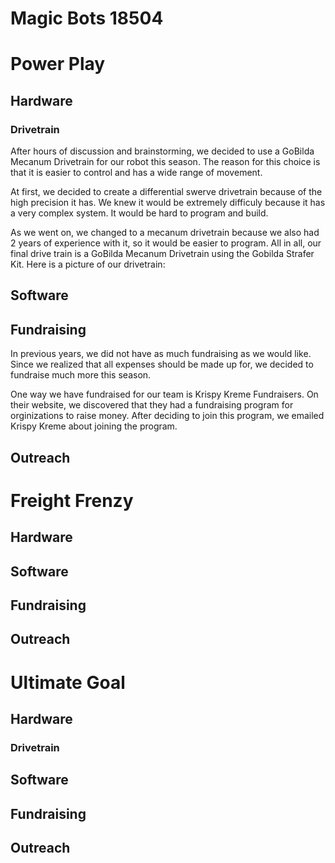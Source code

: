 # Magic Bots 18504


# Power Play

## Hardware

### Drivetrain

After hours of discussion and brainstorming, we decided to use a GoBilda Mecanum Drivetrain for our robot this season. The reason for this choice is that it is easier to control and has a wide range of movement. 

At first, we decided to create a differential swerve drivetrain because of the high precision it has. We knew it would be extremely difficuly because it has a very complex system. It would be hard to program and build. 

As we went on, we changed to a mecanum drivetrain because we also had 2 years of experience with it, so it would be easier to program. All in all, our final drive train is a GoBilda Mecanum Drivetrain using the Gobilda Strafer Kit. Here is a picture of our drivetrain:

## Software


## Fundraising

In previous years, we did not have as much fundraising as we would like. Since we realized that all expenses should be made up for, we decided to fundraise much more this season. 

One way we have fundraised for our team is Krispy Kreme Fundraisers. On their website, we discovered that they had a fundraising program for orginizations to raise money. After deciding to join this program, we emailed Krispy Kreme about joining the program.

## Outreach





# Freight Frenzy

## Hardware


## Software


## Fundraising


## Outreach








# Ultimate Goal

## Hardware

### Drivetrain



## Software


## Fundraising


## Outreach





